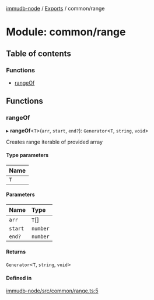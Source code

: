[immudb-node](../README.md) / [Exports](../modules.md) / common/range

# Module: common/range

## Table of contents

### Functions

- [rangeOf](common_range.md#rangeof)

## Functions

### rangeOf

▸ **rangeOf**<`T`\>(`arr`, `start`, `end?`): `Generator`<`T`, `string`, `void`\>

Creates range iterable of provided array

#### Type parameters

| Name |
| :------ |
| `T` |

#### Parameters

| Name | Type |
| :------ | :------ |
| `arr` | `T`[] |
| `start` | `number` |
| `end?` | `number` |

#### Returns

`Generator`<`T`, `string`, `void`\>

#### Defined in

[immudb-node/src/common/range.ts:5](https://github.com/user3232/node-immu-db/blob/2e88686/immudb-node/src/common/range.ts#L5)
